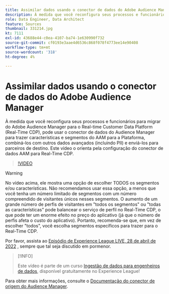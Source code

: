 ```yaml
---
title: Assimilar dados usando o conector de dados do Adobe Audience Manager
description: À medida que você reconfigura seus processos e funcionários para migrar do Adobe Audience Manager para o Real-time Customer Data Platform, você pode usar o Audience Manager Data Connector para trazer características e segmentos do AAM para a Plataforma, combiná-los com outros dados avançados (incluindo PII) e enviá-los para parceiros de destino. Este vídeo o orienta pela configuração do AAM Data Connector for Real-Time CDP.
role: Data Engineer, Data Architect
feature: Sources
thumbnail: 331214.jpg
kt: 7111
exl-id: 43688e44-c0ea-4107-ba74-1e630990f732
source-git-commit: cf0193e3aae4d6536c868f078f4773ee14e90408
workflow-type: tm+mt
source-wordcount: '318'
ht-degree: 4%

---
```


# Assimilar dados usando o conector de dados do Adobe Audience Manager

À medida que você reconfigura seus processos e funcionários para migrar do Adobe Audience Manager para o Real-time Customer Data Platform (Real-Time CDP), pode usar o conector de dados do Audience Manager para trazer características e segmentos do AAM para a Plataforma, combiná-los com outros dados avançados (incluindo PII) e enviá-los para parceiros de destino. Este vídeo o orienta pela configuração do conector de dados AAM para Real-Time CDP.

>[!VIDEO](https://video.tv.adobe.com/v/331214/?quality=12&learn=on)

>[!WARNING]
>
>No vídeo acima, ele mostra uma opção de escolher TODOS os segmentos e/ou características. Não recomendamos usar essa opção, a menos que você tenha um número limitado de segmentos com um número compreendido de visitantes únicos nesses segmentos. O aumento de um grande número de perfis de visitantes em &quot;todos os segmentos&quot; ou &quot;todas as características&quot; pode balancear o serviço de perfil no Real-Time CDP, o que pode ter um enorme efeito no preço do aplicativo (já que o número de perfis afeta o custo do aplicativo). Portanto, recomenda-se que, em vez de escolher &quot;todos&quot;, você escolha segmentos específicos para trazer para o Real-Time CDP.
>
>Por favor, assista ao [Episódio de Experience League LIVE, 28 de abril de 2022](https://experienceleague.adobe.com/docs/experience-league-live-events/events/episodes/exl-live-episode-04-28-22.html?lang=pt-BR) , sempre que tal seja discutido em pormenor.

>[!INFO]
>
> Este vídeo é parte de um curso [Ingestão de dados para engenheiros de dados](https://experienceleague.adobe.com/?recommended=ExperiencePlatform-D-1-2020.1.dataingestion?lang=pt-BR), disponível gratuitamente no Experience League!

Para obter mais informações, consulte o [Documentação do conector de origem do Audience Manager](https://experienceleague.adobe.com/docs/experience-platform/sources/connectors/adobe-applications/audience-manager.html).
